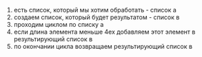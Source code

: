 1) есть список, который мы хотим обработать - список а
2) создаем список, который будет результатом - список в
3) проходим циклом по списку а
4) если длина элемента меньше 4ех добавляем этот элемент в результирующий список в
5) по окончании цикла возвращаем результирующий список в